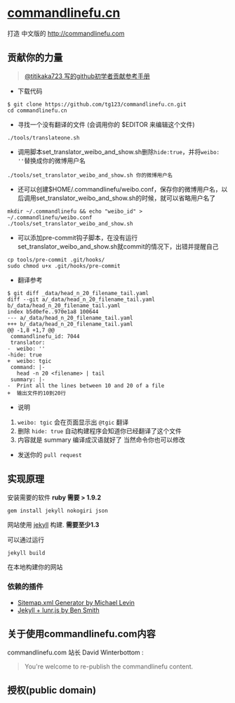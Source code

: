 [commandlinefu.cn](http://commandlinefu.cn)
==================

打造 中文版的 http://commandlinefu.com

贡献你的力量
------------

 > [@titikaka723 写的github初学者贡献参考手册](http://c.blog.sina.com.cn/profile.php?blogid=605b307f890007kg)

 * 下载代码

```
$ git clone https://github.com/tg123/commandlinefu.cn.git
cd commandlinefu.cn
```

 * 寻找一个没有翻译的文件 (会调用你的 $EDITOR 来编辑这个文件) 

```
./tools/translateone.sh
```

 * 调用脚本set_translator_weibo_and_show.sh删除`hide:true`，并将`weibo: ''`替换成你的微博用户名

```
./tools/set_translator_weibo_and_show.sh 你的微博用户名
```

* 还可以创建$HOME/.commandlinefu/weibo.conf，保存你的微博用户名，以后调用set_translator_weibo_and_show.sh的时候，就可以省略用户名了

```
mkdir ~/.commandlinefu && echo "weibo_id" > ~/.commandlinefu/weibo.conf
./tools/set_translator_weibo_and_show.sh
```

* 可以添加pre-commit钩子脚本，在没有运行set_translator_weibo_and_show.sh就commit的情况下，出错并提醒自己

```
cp tools/pre-commit .git/hooks/
sudo chmod u+x .git/hooks/pre-commit
```


 * 翻译参考

```
$ git diff _data/head_n_20_filename_tail.yaml
diff --git a/_data/head_n_20_filename_tail.yaml b/_data/head_n_20_filename_tail.yaml
index b5d0efe..970e1a8 100644
--- a/_data/head_n_20_filename_tail.yaml
+++ b/_data/head_n_20_filename_tail.yaml
@@ -1,8 +1,7 @@
 commandlinefu_id: 7044
 translator:
-  weibo: ''
-hide: true
+  weibo: tgic
 command: |-
   head -n 20 <filename> | tail
 summary: |-
-  Print all the lines between 10 and 20 of a file
+  输出文件的10到20行
```
  
 * 说明 

  1. `weibo: tgic` 会在页面显示出 `@tgic` 翻译
  1. 删除 `hide: true` 自动构建程序会知道你已经翻译了这个文件
  1. 内容就是 summary 编译成汉语就好了 当然命令你也可以修改

 * 发送你的 `pull request`
 

实现原理
--------

安装需要的软件 **ruby 需要 > 1.9.2**

```
gem install jekyll nokogiri json
```

网站使用 [jekyll](http://jekyllrb.com/) 构建. **需要至少1.3**

可以通过运行

```
jekyll build
```

在本地构建你的网站

### 依赖的插件
 * [Sitemap.xml Generator by Michael Levin](https://github.com/kinnetica/jekyll-plugins)
 * [Jekyll + lunr.js by Ben Smith](https://github.com/slashdotdash/jekyll-lunr-js-search)

关于使用commandlinefu.com内容
-----------------------------

commandlinefu.com 站长 David Winterbottom :

> You're welcome to re-publish the commandlinefu content.


授权(public domain)
-------------------
